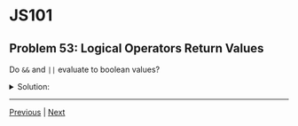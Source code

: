# JS101
## Problem 53: Logical Operators Return Values

Do `&&` and `||` evaluate to boolean values?

<details>
<summary>Solution:</summary>

No, they don't necessarily evaluate to boolean values. They return one of the operand values, not necessarily `true` or `false`.

**`||` returns:** The first truthy operand, or the last operand if all are falsy
```js
'hello' || 'world'     // 'hello' (not true)
0 || 5                 // 5 (not true)
false || 0             // 0 (not true, returns last value)
```

**`&&` returns:** The first falsy operand, or the last operand if all are truthy
```js
'hello' && 'world'     // 'world' (not true)
5 && 10                // 10 (not true)
true && 0              // 0 (not false, returns the falsy value)
```

This behavior is actually very useful for:

**Default values:**
```js
let name = userName || 'Guest';
```

**Conditional execution:**
```js
isLoggedIn && showDashboard();
```

**Chaining:**
```js
let street = user && user.address && user.address.street;
```

If you want an actual boolean, you can use the `Boolean()` constructor or double negation `!!`:
```js
Boolean('hello' || 'world')  // true
!!('hello' && 'world')       // true
```

</details>

---

[Previous](52.md) | [Next](54.md)

